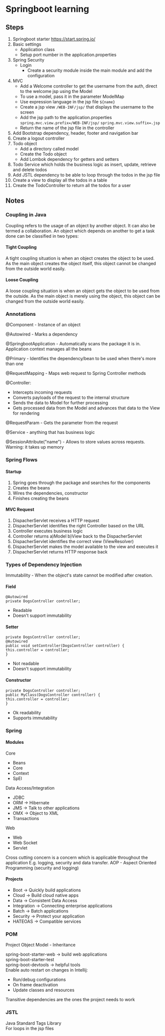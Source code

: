 # Springboot learning

## Steps
1. Springboot starter https://start.spring.io/
2. Basic settings
   - Application class
   - Setup port number in the application.properties
3. Spring Security
   - Login
      - Create a security module inside the main module and add the configuration
4. MVC
   - Add a Welcome controller to get the username from the auth, direct to the welcome jsp using the Model
   - To use a model, pass it in the parameter ModelMap
   - Use expression language in the jsp file `${name}`
   - Create a jsp view `/WEB-INF/jsp/` that displays the username to the screen 
   - Add the jsp path to the application.properties  
   `spring.mvc.view.prefix=/WEB-INF/jsp/`
    `spring.mvc.view.suffix=.jsp`
   - Return the name of the jsp file in the controller
5. Add Bootstrap dependency, header, footer and navigation bar
6. Create a logout controller
7. Todo object
   - Add a directory called model 
   - Create the Todo object
   - Add Lombok dependency for getters and setters
8. Todo Service which holds the business logic as insert, update, retrieve and delete todos
10. Add JSTL dependency to be able to loop through the todos in the jsp file
9. Create a view to display all the todos in a table
10. Create the TodoController to return all the todos for a user

## Notes

### Coupling in Java

Coupling refers to the usage of an object by another object. It can also be termed a collaboration.
An object which depends on another to get a task done can be classified in two types:
#### Tight Coupling
A tight coupling situation is when an object creates the object to be used. 
As the main object creates the object itself, this object cannot be changed from the outside world easily.
#### Loose Coupling
A loose coupling situation is when an object gets the object to be used from the outside. 
As the main object is merely using the object, this object can be changed from the outside world easily.

### Annotations
@Component - Instance of an object  

@Autowired - Marks a dependency  

@SpringbootApplication - Automatically scans the package it is in. Application context manages all the beans  

@Primary - Identifies the dependency/bean to be used when there's more than one 

@RequestMapping - Maps web request to Spring Controller methods  

@Controller:  
- Intercepts incoming requests
- Converts payloads of the request to the internal structure 
- Sends the data to Model for further processing
- Gets processed data from the Model and advances that data to the View for rendering  

@RequestParam - Gets the parameter from the request  

@Service - anything that has business logic  

@SessionAttribute("name") - Allows to store values across requests. Warning: it takes up memory  

### Spring Flows
#### Startup
1. Spring goes through the package and searches for the components
2. Creates the beans
3. Wires the dependencies, constructor
4. Finishes creating the beans

#### MVC Request
1. DispacherServlet receives a HTTP request
2. DispacherServlet identifies the right Controller based on the URL
3. Controller executes business logic
4. Controller returns a)Model b)View back to the DispacherServlet
5. DispacherServlet identifies the correct view (ViewResolver)
6. DispacherServlet makes the model available to the view and executes it
7. DispacherServlet returns HTTP response back 

### Types of Dependency Injection
Immutability - When the object's state cannot be modified after creation.
#### Field
`@Autowired`  
`private DogsController controller;`  
- Readable
- Doesn't support immutability

#### Setter
`private DogsController controller;`  
`@Autowired`  
`public void setController(DogsController controller) {`  
`this.controller = controller;`  
`}`
- Not readable
- Doesn't support immutability

#### Constructor
`private DogsController controller;`  
`public MyClass(DogsController controller) {`  
`this.controller = controller;`  
`}`
- Ok readability
- Supports immutability

### Spring
#### Modules
Core
- Beans
- Core
- Context
- SpEl

Data Access/Integration
- JDBC
- ORM -> Hibernate
- JMS -> Talk to other applications
- OMX -> Object to XML
- Transactions

Web
- Web
- Web Socket
- Servlet

Cross cutting concern is a concern which is applicable throughout the application
E.g. logging, security and data transfer. AOP - Aspect Oriented Programming (security and logging)

#### Projects
- Boot -> Quickly build applications
- Cloud -> Build cloud native apps
- Data -> Consistent Data Access
- Integration -> Connecting enterprise applications
- Batch -> Batch applications
- Security -> Protect your application
- HATEOAS -> Compatible services

### POM
Project Object Model - Inheritance

spring-boot-starter-web -> build web applications  
spring-boot-starter-test  
spring-boot-devtools -> helpful tools  
Enable auto restart on changes in Intellij:  
- Run/debug configurations
- On frame deactivation
- Update classes and resources

Transitive dependencies are the ones the project needs to work

### JSTL 
Java Standard Tags Library  
For loops in the jsp files  

